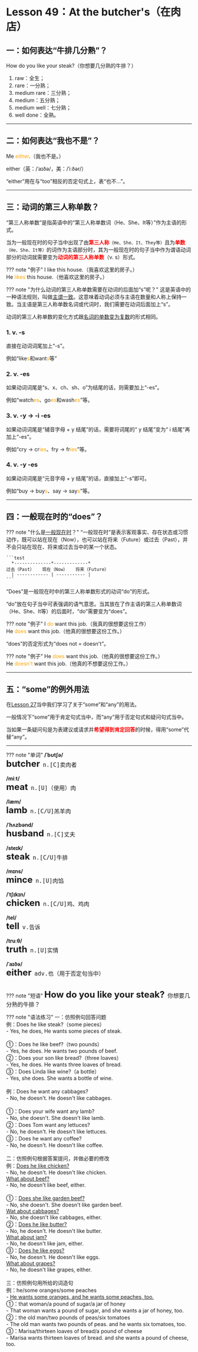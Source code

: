 # Lesson 49：At the butcher's（在肉店）


## 一：如何表达“牛排几分熟”？

How do you like your steak?（你想要几分熟的牛排？）

1. raw：全生；<br>
2. rare：一分熟；<br>
3. medium rare：三分熟；<br>
4. medium：五分熟；<br>
5. medium well：七分熟；<br>
6. well done：全熟。<br>


---
## 二：如何表达“我也不是”？

Me <font color=orange>either</font>.（我也不是。）

either（英：/ˈaɪðə/，美：/ˈiːðər/）

“either”用在与“too”相反的否定句式上，表“也不...”。


---
## 三：动词的第三人称单数？

“第三人称单数”是指英语中的“第三人称单数词（He、She、It等）”作为主语的形式。

当为一般现在时的句子当中出现了由<font color=red>**第三人称**</font>`（He、She、It、They等）`且为<font color=red>**单数**</font>`（He、She、It等）`的词作为主语部分时，其为一般现在时的句子当中作为谓语动词部分的动词就需要变为<font color=red>**动词的第三人称单数**</font>（v. s）形式。

??? note "例子"
    I like this house.（我喜欢这里的房子。）<br>
    He <font color=orange>likes</font> this house.（他喜欢这里的房子。）<br>


??? note "为什么动词的第三人称单数需要在动词的后面加“s”呢？"
    这是英语中的一种语法规则，叫做<a href="https://baike.baidu.com/item/%E4%B8%BB%E8%B0%93%E4%B8%80%E8%87%B4/1526827" target="_blank">主谓一致</a>。这意味着动词必须与主语在数量和人称上保持一致。当主语是第三人称单数名词或代词时，我们需要在动词后面加上“s”。


动词的第三人称单数的变化方式跟[名词的单数变为复数](./Lesson-15.md#_2)的形式相同。

### 1. v. -s

直接在动词词尾加上“-s”。

例如“like<font color=orange>s</font>和want<font color=orange>s</font>等”


### 2. v. -es

如果动词词尾是“s、x、ch、sh、o”为结尾的话，则需要加上“-es”。

例如“watch<font color=orange>es</font>、go<font color=orange>es</font>和wash<font color=orange>es</font>”等。


### 3. v. -y → -i -es

如果动词词尾是“辅音字母 + y 结尾”的话，需要将词尾的“ y 结尾”变为“ i 结尾”再加上“-es”。

例如“cry → cr<font color=orange>ies</font>、fry → fr<font color=orange>ies</font>”等。


### 4. v. -y -es

如果动词词尾是“元音字母 + y 结尾”的话，直接加上“-s”即可。

例如“buy → buy<font color=orange>s</font>、say → say<font color=orange>s</font>”等。


---
## 四：一般现在时的“does”？

??? note "什么是[一般现在时](./Lesson-47.md)？"
    “一般现在时”是表示客观事实、存在状态或习惯动作，既可以站在现在（Now），也可以站在将来（Future）或过去（Past），并不会只站在现在、将来或过去当中的某一个状态。

    ```test
      *--------------*-------------*
    过去（Past）   现在（Now）   将来（Future）
      | ------------ | ----------- |
    ```

“Does”是一般现在时中的第三人称单数形式的动词“do”的形式。

“do”放在句子当中可表强调的语气意思。当其放在了作主语的第三人称单数词（He、She、It等）的后面时，“do”需要变为“does”。

??? note "例子"
    I <font color=orange>do</font> want this job.（我真的很想要这份工作）<br>
    He <font color=orange>does</font> want this job.（他真的很想要这份工作。）<br>


“does”的否定形式为“does not = doesn't”。

??? note "例子"
    He <font color=orange>does</font> want this job.（他真的很想要这份工作。）<br>
    He <font color=orange>doesn't</font> want this job.（他真的不想要这份工作。）<br>


---
## 五：“some”的例外用法

在[Lesson 27](./Lesson-27.md#some-any)当中我们学习了关于“some”和“any”的用法。

一般情况下“some”用于肯定句式当中，而“any”用于否定句式和疑问句式当中。

当如果一条疑问句是为表建议或请求并<font color=red>**希望得到肯定回答**</font>的时候，得用“some”代替“any”。


---
??? note "单词"
    **/ˈbʊtʃə/**<br>
    <font size=5>**butcher**</font>&nbsp;&nbsp;<font size=4>`n.[C]卖肉者`</font><br>
    <br>
    **/miːt/**<br>
    <font size=5>**meat**</font>&nbsp;&nbsp;<font size=4>`n.[U]（使用）肉`</font><br>
    <br>
    **/læm/**<br>
    <font size=5>**lamb**</font>&nbsp;&nbsp;<font size=4>`n.[C/U]羔羊肉`</font><br>
    <br>
    **/ˈhʌzbənd/**<br>
    <font size=5>**husband**</font>&nbsp;&nbsp;<font size=4>`n.[C]丈夫`</font><br>
    <br>
    **/steɪk/**<br>
    <font size=5>**steak**</font>&nbsp;&nbsp;<font size=4>`n.[C/U]牛排`</font><br>
    <br>
    **/mɪns/**<br>
    <font size=5>**mince**</font>&nbsp;&nbsp;<font size=4>`n.[U]肉馅`</font><br>
    <br>
    **/ˈtʃɪkɪn/**<br>
    <font size=5>**chicken**</font>&nbsp;&nbsp;<font size=4>`n.[C/U]鸡、鸡肉`</font><br>
    <br>
    **/tel/**<br>
    <font size=5>**tell**</font>&nbsp;&nbsp;<font size=4>`v.告诉`</font><br>
    <br>
    **/truːθ/**<br>
    <font size=5>**truth**</font>&nbsp;&nbsp;<font size=4>`n.[U]实情`</font><br>
    <br>
    **/ˈaɪðə/**<br>
    <font size=5>**either**</font>&nbsp;&nbsp;<font size=4>`adv.也（用于否定句当中）`</font><br>
    <br>


??? note "短语"
    <font size=5>**How do you like your steak?**</font>&nbsp;&nbsp;<font size=4>`你想要几分熟的牛排？`</font><br>


??? note "语法练习"
    一：仿照例句回答问题<br>
    例：Does he like steak?（some pieces）<br>
    - Yes, he does, He wants some pieces of steak.<br>
    <br>
    ①：Does he like beef?（two pounds）<br>
    - Yes, he does. He wants two pounds of beef.<br>
    ②：Does your son like bread?（three loaves）<br>
    - Yes, he does. He wants three loaves of bread.<br>
    ③：Does Linda like wine?（a bottle）<br>
    - Yes, she does. She wants a bottle of wine.<br>
    <br>
    例：Does he want any cabbages?<br>
    - No, he doesn't. He doesn't like cabbages.<br>
    <br>
    ①：Does your wife want any lamb?<br>
    - No, she doesn't. She doesn't like lamb.<br>
    ②：Does Tom want any lettuces?<br>
    - No, he doesn't. He doesn't like lettuces.<br>
    ③：Does he want any coffee?<br>
    - No, he doesn't. He doesn't like coffee.<br>
    <br>
    二：仿照例句根据答案提问，并做必要的修改<br>
    例：<u>Does he like chicken?</u><br>
    - No, he doesn't. He doesn't like chicken.<br>
    <u>What about beef?</u><br>
    - No, he doesn't like beef, either.<br>
    <br>
    ①：<u>Does she like garden beef?</u><br>
    - No, she doesn't. She doesn't like garden beef.<br>
    <u>Wat about cabbages?</u><br>
    - No, she doesn't like cabbages, either.<br>
    ②：<u>Does he like butter?</u><br>
    - No, he doesn't. He doesn't like butter.<br>
    <u>What about jam?</u><br>
    - No, he doesn't like jam, either.<br>
    ③：<u>Does he like eggs?</u><br>
    - No, he doesn't. He doesn't like eggs.<br>
    <u>What about grapes?</u><br>
    - No, he doesn't like grapes, either.<br>
    <br>
    三：仿照例句用所给的词造句<br>
    例：he/some oranges/some peaches<br>
    - <u>He wants some oranges, and he wants some peaches, too.</u><br>
    ①：that woman/a pound of sugar/a jar of honey<br>
    - That woman wants a pound of sugar, and she wants a jar of honey, too.<br>
    ②：the old man/two pounds of peas/six tomatoes<br>
    - The old man wants two pounds of peas. and he wants six tomatoes, too.<br>
    ③：Marisa/thirteen loaves of bread/a pound of cheese<br>
    - Marisa wants thirteen loaves of bread. and she wants a pound of cheese, too.<br>

